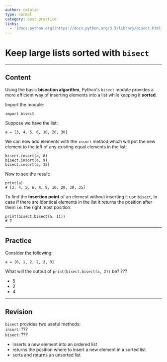 ```yaml
---
author: catalin
type: normal
category: best practice
links:
  - '[docs.python.org](https://docs.python.org/3.5/library/bisect.html){website}'
---
```


# Keep large lists sorted with `bisect`


---

## Content

Using the basic **bisection algorithm**, Python's `bisect` module provides a more efficient way of inserting elements into a list while keeping it **sorted**.

Import the module:

```plain-text
import bisect
```

Suppose we have the list:

```plain-text
a = [3, 4, 5, 6, 10, 20, 30]

```

We can now add elements with the `insort` method which will put the new element to the left of any existing equal elements in the list:

```plain-text
bisect.insort(a, 8)
bisect.insort(a, 9)
bisect.insort(a, 35)

```

Now to see the result:

```plain-text
print(a)
# [3, 4, 5, 6, 8, 9, 10, 20, 30, 35]

```

To find the **insertion point** of an element without inserting it use `bisect`, in case if there are identical elements in the list it returns the position after them i.e. the right most position:

```plain-text
print(bisect.bisect(a, 11))
# 7
```


---

## Practice

Consider the following:

```plain-text
a = [0, 1, 2, 2, 2, 3]
```

What will the output of `print(bisect.bisect(a, 2))` be? ???

- 5
- 2
- 4


---

## Revision

`bisect` provides two useful methods:  
`insort`: ???  
`bisect`: ???  

- inserts a new element into an ordered list
- returns the position where to insert a new element in a sorted list
- sorts and returns an unsorted list
 
